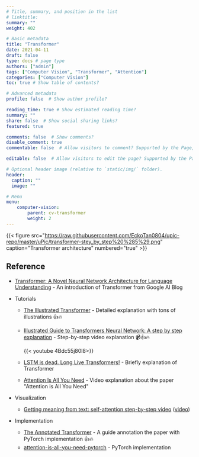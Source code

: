 ```yaml
---
# Title, summary, and position in the list
# linktitle: 
summary: ""
weight: 402

# Basic metadata
title: "Transformer"
date: 2021-04-11
draft: false
type: docs # page type
authors: ["admin"]
tags: ["Computer Vision", "Transformer", "Attention"]
categories: ["Computer Vision"]
toc: true # Show table of contents?

# Advanced metadata
profile: false  # Show author profile?

reading_time: true # Show estimated reading time?
summary: ""
share: false  # Show social sharing links?
featured: true

comments: false  # Show comments?
disable_comment: true
commentable: false  # Allow visitors to comment? Supported by the Page, Post, and Docs content types.

editable: false  # Allow visitors to edit the page? Supported by the Page, Post, and Docs content types.

# Optional header image (relative to `static/img/` folder).
header:
  caption: ""
  image: ""

# Menu
menu: 
    computer-vision:
        parent: cv-transformer
        weight: 2
---
```


{{< figure src="https://raw.githubusercontent.com/EckoTan0804/upic-repo/master/uPic/transformer-stey_by_step%20%285%29.png" caption="Transformer architecture" numbered="true" >}}

## Reference

- [Transformer: A Novel Neural Network Architecture for Language Understanding](http://ai.googleblog.com/2017/08/transformer-novel-neural-network.html) - An introduction of Transformer from Google AI Blog

- Tutorials
  - [The Illustrated Transformer](https://jalammar.github.io/illustrated-transformer/) - Detailed explanation with tons of illustrations 👍🔥

  - [Illustrated Guide to Transformers Neural Network: A step by step explanation](https://www.youtube.com/watch?v=4Bdc55j80l8) - Step-by-step video explanation 📹👍🔥

    {{< youtube 4Bdc55j80l8>}}

  - [LSTM is dead. Long Live Transformers!](https://www.youtube.com/watch?v=S27pHKBEp30) - Briefly explanation of Transformer 

  - [Attention Is All You Need](https://www.youtube.com/watch?v=iDulhoQ2pro) - Video explanation about the paper "Attention is All You Need"

- Visualization

  - [Getting meaning from text: self-attention step-by-step video](https://peltarion.com/blog/data-science/self-attention-video) ([video](https://www.youtube.com/watch?v=-9vVhYEXeyQ&t=4s))

- Implementation

  - [The Annotated Transformer](http://nlp.seas.harvard.edu/2018/04/03/attention.html) - A guide annotation the paper with PyTorch implementation 👍🔥
  - [attention-is-all-you-need-pytorch](https://github.com/jadore801120/attention-is-all-you-need-pytorch) - PyTorch implementation